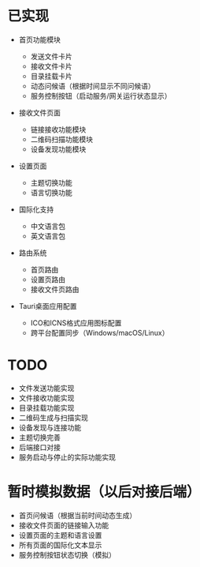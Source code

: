 # 已实现

- 首页功能模块
  - 发送文件卡片
  - 接收文件卡片
  - 目录挂载卡片
  - 动态问候语（根据时间显示不同问候语）
  - 服务控制按钮（启动服务/网关运行状态显示）

- 接收文件页面
  - 链接接收功能模块
  - 二维码扫描功能模块
  - 设备发现功能模块

- 设置页面
  - 主题切换功能
  - 语言切换功能

- 国际化支持
  - 中文语言包
  - 英文语言包

- 路由系统
  - 首页路由
  - 设置页路由
  - 接收文件页路由

- Tauri桌面应用配置
  - ICO和ICNS格式应用图标配置
  - 跨平台配置同步（Windows/macOS/Linux）

# TODO

- 文件发送功能实现
- 文件接收功能实现
- 目录挂载功能实现
- 二维码生成与扫描实现
- 设备发现与连接功能
- 主题切换完善
- 后端接口对接
- 服务启动与停止的实际功能实现

# 暂时模拟数据（以后对接后端）

- 首页问候语（根据当前时间动态生成）
- 接收文件页面的链接输入功能
- 设置页面的主题和语言设置
- 所有页面的国际化文本显示
- 服务控制按钮状态切换（模拟）
